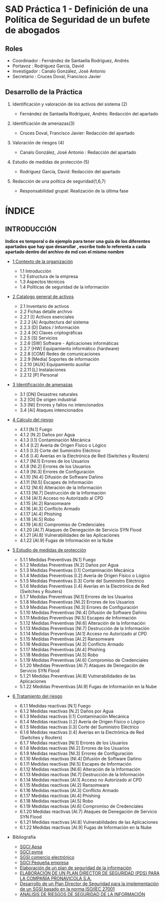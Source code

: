 # SAD Práctica 1 - Definición de una Política de Seguridad de un bufete de abogados

## Roles
- Coordinador : Fernández de Santaella Rodríguez, Andrés
- Portavoz : Rodríguez García, David
- Investigador : Canalo González, José Antonio 
- Secretario : Cruces Doval, Francisco Javier

## Desarrollo de la Práctica
1. Identificación y valoración de los activos del sistema (2)
    - Fernández de Santaella Rodríguez, Andrés: Redacción del apartado
2. Identificación de amenazas(3)
    - Cruces Doval, Francisco Javier: Redacción del apartado
3. Valoración de riesgos (4)
    - Canalo González, José Antonio : Redacción del apartado
4. Estudio de medidas de protección (5)
    - Rodríguez García, David: Redacción del apartado


5. Redacción de una política de seguridad(1,6,7)
    - Responsabilidad grupal: Realización de la última fase

# ÍNDICE

## INTRODUCCIÓN


**Indice es temporal o de ejemplo para tener una guia de los diferentes apartados que hay que desarollar , escribe todo lo referenta a cada apartado dentro del archivo de md con el mismo nombre** 

- [1 Contexto de la organización](ArchivosMD/Contexto%20de%20la%20organización.md)
    -  1.1 Introducción
    -  1.2 Estructura de la empresa
    -  1.3 Aspectos técnicos
    -  1.4 Políticas de seguridad de la información

- [2 Catalogo general de activos](ArchivosMD/Catalogo%20general%20de%20activos.md)
    - 2.1 Inventario de activos
    - 2.2 Fichas detalle archivo
    - 2.2.1 [I] Activos esenciales
    - 2.2.2 [A] Arquitectura del sistema
    - 2.2.3 [D] Datos / Información
    - 2.2.4 [K] Claves criptográficas
    - 2.2.5 [S] Servicios
    - 2.2.6 [SW] Software - Aplicaciones informáticas
    - 2.2.7 [HW] Equipamiento informático (hardware)
    - 2.2.8 [COM] Redes de comunicaciones
    - 2.2.9 [Media] Soportes de información
    - 2.2.10 [AUX] Equipamiento auxiliar
    - 2.2.11 [L] Instalaciones
    - 2.2.12 [P] Personal

- [3 Identificación de amenazas](ArchivosMD/Identificación%20de%20amenazas.md)
    - 3.1 [DN] Desastres naturales
    - 3.2 [OI] De origen industrial
    - 3.3 [NI] Errores y fallos no intencionados
    - 3.4 [AI] Ataques intencionados

- [4 Cálculo del riesgo](ArchivosMD/Cálculo%20del%20riesgo.md)
    - 4.1.1   [N.1] Fuego
    - 4.1.2   [N.2] Daños por Agua
    - 4.1.3   [I.1] Contaminación Mecánica
    - 4.1.4   [I.2] Avería de Origen Físico o Lógico
    - 4.1.5   [I.3] Corte del Suministro Eléctrico
    - 4.1.6   [I.4] Averías en la Electrónica de Red (Switches y Routers)
    - 4.1.7   [NI.1] Errores de los Usuarios
    - 4.1.8   [NI.2] Errores de los Usuarios
    - 4.1.9   [NI.3] Errores de Configuración
    - 4.1.10  [NI.4] Difusión de Software Dañino
    - 4.1.11  [NI.5] Escapes de Información
    - 4.1.12  [NI.6] Alteración de la Información
    - 4.1.13  [NI.7] Destrucción de la Información
    - 4.1.14  [AI.1] Acceso no Autorizado al CPD
    - 4.1.15  [AI.2] Ransomware
    - 4.1.16  [AI.3] Conflicto Armado
    - 4.1.17  [AI.4] Phishing
    - 4.1.18  [AI.5] Robo
    - 4.1.19  [AI.6] Compromiso de Credenciales
    - 4.1.20  [AI.7] Ataques de Denegación de Servicio SYN Flood
    - 4.1.21  [AI.8] Vulnerabilidades de las Aplicaciones
    - 4.1.22  [AI.9] Fugas de Información en la Nube

- [5 Estudio de medidas de protección](ArchivosMD/Evaluación%20de%20salvaguardas.md) 
    - 5.1.1 Medidas Preventivas [N.1] Fuego
    - 5.1.2 Medidas Preventivas [N.2] Daños por Agua
    - 5.1.3 Medidas Preventivas [I.1] Contaminación Mecánica
    - 5.1.4 Medidas Preventivas [I.2] Avería de Origen Físico o Lógico
    - 5.1.5 Medidas Preventivas [I.3] Corte del Suministro Eléctrico
    - 5.1.6 Medidas Preventivas [I.4] Averías en la Electrónica de Red (Switches y Routers)
    - 5.1.7 Medidas Preventivas [NI.1] Errores de los Usuarios
    - 5.1.8 Medidas Preventivas [NI.2] Errores de los Usuarios
    - 5.1.9 Medidas Preventivas [NI.3] Errores de Configuración
    - 5.1.10 Medidas Preventivas [NI.4] Difusión de Software Dañino
    - 5.1.11 Medidas Preventivas [NI.5] Escapes de Información
    - 5.1.12 Medidas Preventivas [NI.6] Alteración de la Información
    - 5.1.13 Medidas Preventivas [NI.7] Destrucción de la Información
    - 5.1.14 Medidas Preventivas [AI.1] Acceso no Autorizado al CPD
    - 5.1.15 Medidas Preventivas [AI.2] Ransomware
    - 5.1.16 Medidas Preventivas [AI.3] Conflicto Armado
    - 5.1.17 Medidas Preventivas [AI.4] Phishing
    - 5.1.18 Medidas Preventivas [AI.5] Robo
    - 5.1.19 Medidas Preventivas [AI.6] Compromiso de Credenciales
    - 5.1.20 Medidas Preventivas [AI.7] Ataques de Denegación de Servicio SYN Flood
    - 5.1.21 Medidas Preventivas [AI.8] Vulnerabilidades de las Aplicaciones
    - 5.1.22 Medidas Preventivas [AI.9] Fugas de Información en la Nube

- [6 Tratamiento del riesgo](ArchivosMD/Tratamiento%20del%20riesgo.md)
    - 6.1.1 Medidas  reactivas  [N.1] Fuego
    - 6.1.2 Medidas  reactivas  [N.2] Daños por Agua
    - 6.1.3 Medidas  reactivas  [I.1] Contaminación Mecánica
    - 6.1.4 Medidas  reactivas  [I.2] Avería de Origen Físico o Lógico
    - 6.1.5 Medidas  reactivas  [I.3] Corte del Suministro Eléctrico
    - 6.1.6 Medidas  reactivas  [I.4] Averías en la Electrónica de Red (Switches y Routers)
    - 6.1.7 Medidas  reactivas  [NI.1] Errores de los Usuarios
    - 6.1.8 Medidas  reactivas  [NI.2] Errores de los Usuarios
    - 6.1.9 Medidas  reactivas  [NI.3] Errores de Configuración
    - 6.1.10 Medidas reactivas  [NI.4] Difusión de Software Dañino
    - 6.1.11 Medidas reactivas  [NI.5] Escapes de Información
    - 6.1.12 Medidas reactivas  [NI.6] Alteración de la Información
    - 6.1.13 Medidas reactivas  [NI.7] Destrucción de la Información
    - 6.1.14 Medidas reactivas  [AI.1] Acceso no Autorizado al CPD
    - 6.1.15 Medidas reactivas  [AI.2] Ransomware
    - 6.1.16 Medidas reactivas  [AI.3] Conflicto Armado
    - 6.1.17 Medidas reactivas  [AI.4] Phishing
    - 6.1.18 Medidas reactivas  [AI.5] Robo
    - 6.1.19 Medidas reactivas  [AI.6] Compromiso de Credenciales
    - 6.1.20 Medidas reactivas  [AI.7] Ataques de Denegación de Servicio SYN Flood
    - 6.1.21 Medidas reactivas  [AI.8] Vulnerabilidades de las Aplicaciones
    - 6.1.22 Medidas reactivas  [AI.9] Fugas de Información en la Nube




- Bibliografía 
    - [SGCI Apsa](https://rua.ua.es/dspace/bitstream/10045/96745/1/Desarrollo_del_Plan_Director_de_Seguridad_Montero_Valencia_Jessica_Alexandra.pdf)
    - [SGCI pyme](https://rua.ua.es/dspace/bitstream/10045/102087/1/Esquema_Director_de_Seguridad_para_Empresas_pymes_d_Diaz_Perez_Juan_Salvador.pdf)
    - [SGSI comercio electrónico](https://rua.ua.es/dspace/bitstream/10045/135228/1/Diseno_y_desarrollo_del_SGSI_para_una_empresa_de_ecommerce_Amaro_Perez_Paola.pdf)
    - [SGCI Pequeña empresa](https://educacionadistancia.juntadeandalucia.es/centros/sevilla/pluginfile.php/515326/mod_resource/content/1/48ca15671b800.pdf)
    - [Elaboración de un plan de seguridad de la información](https://openaccess.uoc.edu/bitstream/10609/66065/10/raguilareTFG0617plandirector.pdf)
    - [ELABORACIÓN DE UN PLAN DIRECTOR DE SEGURIDAD (PDS) PARA LA COMPAÑÍA PRONAVICOLA S.A.](https://repository.unad.edu.co/bitstream/handle/10596/57372/Proyecto_Aplicado_Gerardo_Cabal_94481621_2023.pdf?sequence=1&isAllowed=y) 
    - [Desarrollo de un Plan Director de Seguridad para la implementación de un SGSI basado en la norma ISO/IEC 27001](https://openaccess.uoc.edu/bitstream/10609/88386/6/bmolinacaTFM1218memoria.pdf)
    - [ANÁLISIS DE RIESGOS DE SEGURIDAD DE LA INFORMACIÓN](https://oa.upm.es/1646/1/PFC_JUAN_MANUEL_MATALOBOS_VEIGAa.pdf)